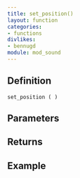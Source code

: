 ```yaml
---
title: set_position()
layout: function
categories:
- functions
divlikes:
- bennugd
module: mod_sound
---
```


## Definition

    set_position ( )

## Parameters

## Returns

## Example
